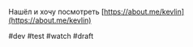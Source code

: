 Нашёл и хочу посмотреть [https://about.me/kevlin](https://about.me/kevlin)

#dev #test #watch
#draft